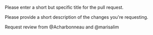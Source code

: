 
Please enter a short but specific title for the pull request.

Please provide a short description of the changes you're requesting.

Request review from @Acharbonneau and @marisalim

